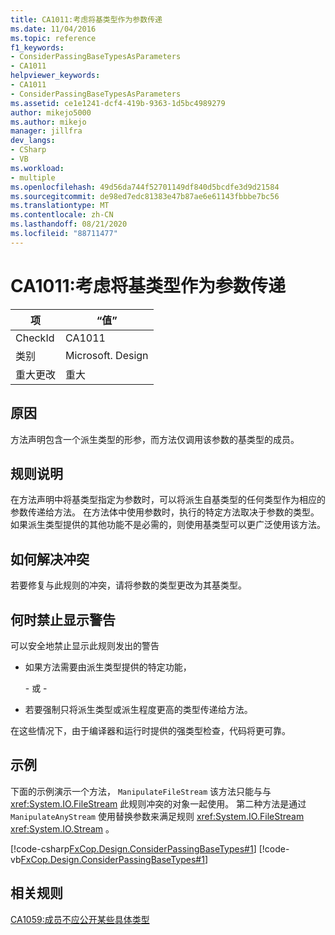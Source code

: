 ```yaml
---
title: CA1011:考虑将基类型作为参数传递
ms.date: 11/04/2016
ms.topic: reference
f1_keywords:
- ConsiderPassingBaseTypesAsParameters
- CA1011
helpviewer_keywords:
- CA1011
- ConsiderPassingBaseTypesAsParameters
ms.assetid: ce1e1241-dcf4-419b-9363-1d5bc4989279
author: mikejo5000
ms.author: mikejo
manager: jillfra
dev_langs:
- CSharp
- VB
ms.workload:
- multiple
ms.openlocfilehash: 49d56da744f52701149df840d5bcdfe3d9d21584
ms.sourcegitcommit: de98ed7edc81383e47b87ae6e61143fbbbe7bc56
ms.translationtype: MT
ms.contentlocale: zh-CN
ms.lasthandoff: 08/21/2020
ms.locfileid: "88711477"
---
```

# <a name="ca1011-consider-passing-base-types-as-parameters"></a>CA1011:考虑将基类型作为参数传递

|项|“值”|
|-|-|
|CheckId|CA1011|
|类别|Microsoft. Design|
|重大更改|重大|

## <a name="cause"></a>原因

方法声明包含一个派生类型的形参，而方法仅调用该参数的基类型的成员。

## <a name="rule-description"></a>规则说明

在方法声明中将基类型指定为参数时，可以将派生自基类型的任何类型作为相应的参数传递给方法。 在方法体中使用参数时，执行的特定方法取决于参数的类型。 如果派生类型提供的其他功能不是必需的，则使用基类型可以更广泛使用该方法。

## <a name="how-to-fix-violations"></a>如何解决冲突

若要修复与此规则的冲突，请将参数的类型更改为其基类型。

## <a name="when-to-suppress-warnings"></a>何时禁止显示警告

可以安全地禁止显示此规则发出的警告

- 如果方法需要由派生类型提供的特定功能，

     \- 或 -

- 若要强制只将派生类型或派生程度更高的类型传递给方法。

在这些情况下，由于编译器和运行时提供的强类型检查，代码将更可靠。

## <a name="example"></a>示例

下面的示例演示一个方法， `ManipulateFileStream` 该方法只能与与 <xref:System.IO.FileStream> 此规则冲突的对象一起使用。 第二种方法是通过 `ManipulateAnyStream` 使用替换参数来满足规则 <xref:System.IO.FileStream> <xref:System.IO.Stream> 。

[!code-csharp[FxCop.Design.ConsiderPassingBaseTypes#1](../code-quality/codesnippet/CSharp/ca1011-consider-passing-base-types-as-parameters_1.cs)]
[!code-vb[FxCop.Design.ConsiderPassingBaseTypes#1](../code-quality/codesnippet/VisualBasic/ca1011-consider-passing-base-types-as-parameters_1.vb)]

## <a name="related-rules"></a>相关规则

[CA1059:成员不应公开某些具体类型](../code-quality/ca1059.md)
